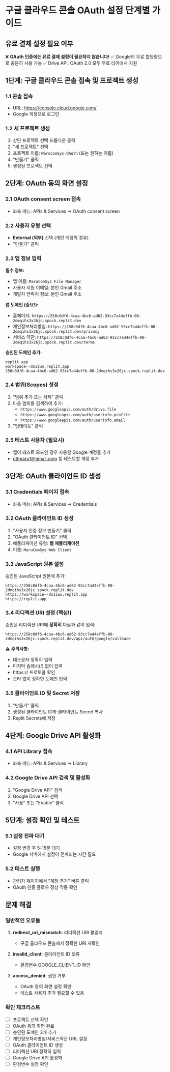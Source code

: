 # 구글 클라우드 콘솔 OAuth 설정 단계별 가이드

## 유료 결제 설정 필요 여부
❌ **OAuth 인증에는 유료 결제 설정이 필요하지 않습니다!**
✅ Google의 무료 할당량으로 충분히 사용 가능
✅ Drive API, OAuth 2.0 모두 무료 티어에서 지원

## 1단계: 구글 클라우드 콘솔 접속 및 프로젝트 생성

### 1.1 콘솔 접속
- URL: https://console.cloud.google.com/
- Google 계정으로 로그인

### 1.2 새 프로젝트 생성
1. 상단 프로젝트 선택 드롭다운 클릭
2. "새 프로젝트" 선택
3. 프로젝트 이름: `MaruComSys-OAuth` (또는 원하는 이름)
4. "만들기" 클릭
5. 생성된 프로젝트 선택

## 2단계: OAuth 동의 화면 설정

### 2.1 OAuth consent screen 접속
- 좌측 메뉴: APIs & Services → OAuth consent screen

### 2.2 사용자 유형 선택
- **External (외부)** 선택 (개인 계정의 경우)
- "만들기" 클릭

### 2.3 앱 정보 입력
**필수 정보:**
- 앱 이름: `MaruComSys File Manager`
- 사용자 지원 이메일: 본인 Gmail 주소
- 개발자 연락처 정보: 본인 Gmail 주소

**앱 도메인 (중요!):**
- 홈페이지: `https://258c0df6-4caa-4bc6-ad62-93cc7a44effb-00-2dmqihs3x26jc.spock.replit.dev`
- 개인정보처리방침: `https://258c0df6-4caa-4bc6-ad62-93cc7a44effb-00-2dmqihs3x26jc.spock.replit.dev/privacy`
- 서비스 약관: `https://258c0df6-4caa-4bc6-ad62-93cc7a44effb-00-2dmqihs3x26jc.spock.replit.dev/terms`

**승인된 도메인 추가:**
```
replit.app
workspace--ds1iwo.replit.app
258c0df6-4caa-4bc6-ad62-93cc7a44effb-00-2dmqihs3x26jc.spock.replit.dev
```

### 2.4 범위(Scopes) 설정
1. "범위 추가 또는 삭제" 클릭
2. 다음 범위들 검색하여 추가:
   - `https://www.googleapis.com/auth/drive.file`
   - `https://www.googleapis.com/auth/userinfo.profile`
   - `https://www.googleapis.com/auth/userinfo.email`
3. "업데이트" 클릭

### 2.5 테스트 사용자 (필요시)
- 앱이 테스트 모드인 경우 사용할 Google 계정들 추가
- ottmaru1@gmail.com 등 테스트할 계정 추가

## 3단계: OAuth 클라이언트 ID 생성

### 3.1 Credentials 페이지 접속
- 좌측 메뉴: APIs & Services → Credentials

### 3.2 OAuth 클라이언트 ID 생성
1. "사용자 인증 정보 만들기" 클릭
2. "OAuth 클라이언트 ID" 선택
3. 애플리케이션 유형: **웹 애플리케이션**
4. 이름: `MaruComSys Web Client`

### 3.3 JavaScript 원본 설정
승인된 JavaScript 원본에 추가:
```
https://258c0df6-4caa-4bc6-ad62-93cc7a44effb-00-2dmqihs3x26jc.spock.replit.dev
https://workspace--ds1iwo.replit.app
https://replit.app
```

### 3.4 리디렉션 URI 설정 (핵심!)
승인된 리디렉션 URI에 **정확히** 다음과 같이 입력:
```
https://258c0df6-4caa-4bc6-ad62-93cc7a44effb-00-2dmqihs3x26jc.spock.replit.dev/api/auth/google/callback
```

⚠️ **주의사항:**
- 대소문자 정확히 입력
- 마지막 슬래시(/) 없이 입력
- https:// 프로토콜 확인
- 오타 없이 정확한 도메인 입력

### 3.5 클라이언트 ID 및 Secret 저장
1. "만들기" 클릭
2. 생성된 클라이언트 ID와 클라이언트 Secret 복사
3. Replit Secrets에 저장

## 4단계: Google Drive API 활성화

### 4.1 API Library 접속
- 좌측 메뉴: APIs & Services → Library

### 4.2 Google Drive API 검색 및 활성화
1. "Google Drive API" 검색
2. Google Drive API 선택
3. "사용" 또는 "Enable" 클릭

## 5단계: 설정 확인 및 테스트

### 5.1 설정 전파 대기
- 설정 변경 후 5-15분 대기
- Google 서버에서 설정이 전파되는 시간 필요

### 5.2 테스트 실행
- 관리자 페이지에서 "계정 추가" 버튼 클릭
- OAuth 인증 플로우 정상 작동 확인

## 문제 해결

### 일반적인 오류들
1. **redirect_uri_mismatch**: 리디렉션 URI 불일치
   - 구글 클라우드 콘솔에서 정확한 URI 재확인
   
2. **invalid_client**: 클라이언트 ID 오류
   - 환경변수 GOOGLE_CLIENT_ID 확인
   
3. **access_denied**: 권한 거부
   - OAuth 동의 화면 설정 확인
   - 테스트 사용자 추가 필요할 수 있음

### 확인 체크리스트
- [ ] 프로젝트 선택 확인
- [ ] OAuth 동의 화면 완료
- [ ] 승인된 도메인 3개 추가
- [ ] 개인정보처리방침/서비스약관 URL 설정
- [ ] OAuth 클라이언트 ID 생성
- [ ] 리디렉션 URI 정확히 입력
- [ ] Google Drive API 활성화
- [ ] 환경변수 설정 확인